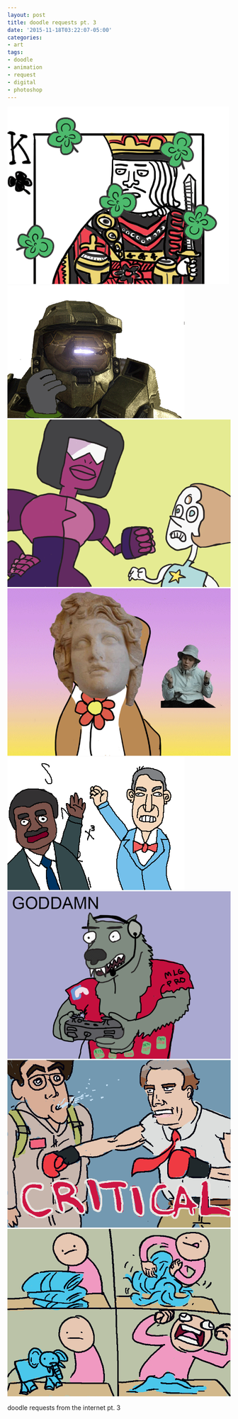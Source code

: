 ```yaml
---
layout: post
title: doodle requests pt. 3
date: '2015-11-18T03:22:07-05:00'
categories:
- art
tags:
- doodle
- animation
- request
- digital
- photoshop
---
```

 ![](/tumblr_files/tumblr_ny04kvd90a1r8gweso2_500.gif)  
 ![](/tumblr_files/tumblr_ny04kvd90a1r8gweso3_400.gif)  
 ![](/tumblr_files/tumblr_ny04kvd90a1r8gweso4_1280.gif)  
 ![](/tumblr_files/tumblr_ny04kvd90a1r8gweso8_1280.gif)  
 ![](/tumblr_files/tumblr_ny04kvd90a1r8gweso6_400.gif)  
 ![](/tumblr_files/tumblr_ny04kvd90a1r8gweso7_1280.gif)  
 ![](/tumblr_files/tumblr_ny04kvd90a1r8gweso1_1280.gif)  
 ![](/tumblr_files/tumblr_ny04kvd90a1r8gweso5_1280.gif)  
  
doodle requests from the internet pt. 3

